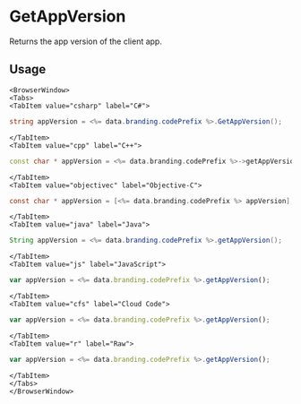 # GetAppVersion

Returns the app version of the client app.

## Usage

```mdx-code-block
<BrowserWindow>
<Tabs>
<TabItem value="csharp" label="C#">
```

```csharp
string appVersion = <%= data.branding.codePrefix %>.GetAppVersion();
```

```mdx-code-block
</TabItem>
<TabItem value="cpp" label="C++">
```

```cpp
const char * appVersion = <%= data.branding.codePrefix %>->getAppVersion();
```

```mdx-code-block
</TabItem>
<TabItem value="objectivec" label="Objective-C">
```

```objectivec
const char * appVersion = [<%= data.branding.codePrefix %> appVersion];
```

```mdx-code-block
</TabItem>
<TabItem value="java" label="Java">
```

```java
String appVersion = <%= data.branding.codePrefix %>.getAppVersion();
```

```mdx-code-block
</TabItem>
<TabItem value="js" label="JavaScript">
```

```javascript
var appVersion = <%= data.branding.codePrefix %>.getAppVersion();
```

```mdx-code-block
</TabItem>
<TabItem value="cfs" label="Cloud Code">
```

```javascript
var appVersion = <%= data.branding.codePrefix %>.getAppVersion();
```

```mdx-code-block
</TabItem>
<TabItem value="r" label="Raw">
```

```javascript
var appVersion = <%= data.branding.codePrefix %>.getAppVersion();
```

```mdx-code-block
</TabItem>
</Tabs>
</BrowserWindow>
```

